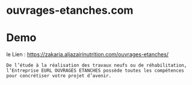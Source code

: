 # ouvrages-etanches.com 
# Demo 
le Lien : https://zakaria.aljazairinutrition.com/ouvrages-etanches/

``
De l’étude à la réalisation des travaux neufs ou de réhabilitation, l’Entreprise EURL OUVRAGES ETANCHES possède toutes les compétences pour concrétiser votre projet d’avenir.
``

